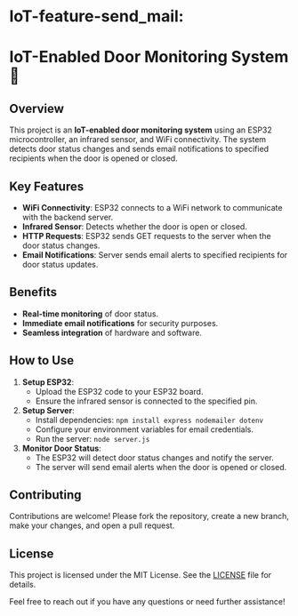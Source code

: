 # IoT-feature-send_mail:
<!DOCTYPE html>
<html lang="en">
<head>
    <meta charset="UTF-8">
    <meta name="viewport" content="width=device-width, initial-scale=1.0">
    <title>IoT-Enabled Door Monitoring System 🚪</title>
</head>
<body>

<h1>IoT-Enabled Door Monitoring System 🚪</h1>

<h2>Overview</h2>
<p>This project is an <strong>IoT-enabled door monitoring system</strong> using an ESP32 microcontroller, an infrared sensor, and WiFi connectivity. The system detects door status changes and sends email notifications to specified recipients when the door is opened or closed.</p>

<h2>Key Features</h2>
<ul>
    <li><strong>WiFi Connectivity</strong>: ESP32 connects to a WiFi network to communicate with the backend server.</li>
    <li><strong>Infrared Sensor</strong>: Detects whether the door is open or closed.</li>
    <li><strong>HTTP Requests</strong>: ESP32 sends GET requests to the server when the door status changes.</li>
    <li><strong>Email Notifications</strong>: Server sends email alerts to specified recipients for door status updates.</li>
</ul>

<h2>Benefits</h2>
<ul>
    <li><strong>Real-time monitoring</strong> of door status.</li>
    <li><strong>Immediate email notifications</strong> for security purposes.</li>
    <li><strong>Seamless integration</strong> of hardware and software.</li>
</ul>

<h2>How to Use</h2>
<ol>
    <li><strong>Setup ESP32</strong>:
        <ul>
            <li>Upload the ESP32 code to your ESP32 board.</li>
            <li>Ensure the infrared sensor is connected to the specified pin.</li>
        </ul>
    </li>
    <li><strong>Setup Server</strong>:
        <ul>
            <li>Install dependencies: <code>npm install express nodemailer dotenv</code></li>
            <li>Configure your environment variables for email credentials.</li>
            <li>Run the server: <code>node server.js</code></li>
        </ul>
    </li>
    <li><strong>Monitor Door Status</strong>:
        <ul>
            <li>The ESP32 will detect door status changes and notify the server.</li>
            <li>The server will send email alerts when the door is opened or closed.</li>
        </ul>
    </li>
</ol>

<h2>Contributing</h2>
<p>Contributions are welcome! Please fork the repository, create a new branch, make your changes, and open a pull request.</p>

<h2>License</h2>
<p>This project is licensed under the MIT License. See the <a href="LICENSE">LICENSE</a> file for details.</p>

<p>Feel free to reach out if you have any questions or need further assistance!</p>

</body>
</html>
